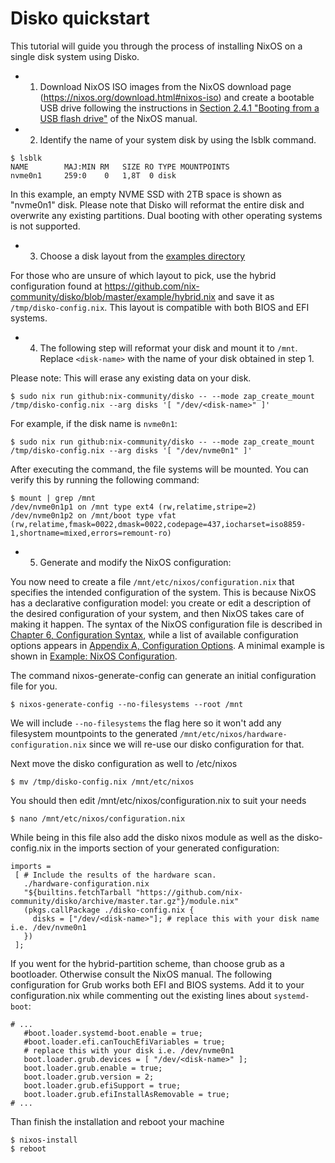 # Disko quickstart

This tutorial will guide you through the process of installing NixOS on a single
disk system using Disko.

- 1. Download NixOS ISO images from the NixOS download page
(https://nixos.org/download.html#nixos-iso) and create a bootable USB drive
following the instructions in [Section 2.4.1 "Booting from a USB flash drive"](https://nixos.org/manual/nixos/stable/index.html#sec-booting-from-usb)
of the NixOS manual.

- 2. Identify the name of your system disk by using the lsblk command.

```
$ lsblk
NAME        MAJ:MIN RM   SIZE RO TYPE MOUNTPOINTS
nvme0n1     259:0    0   1,8T  0 disk
```

In this example, an empty NVME SSD with 2TB space is shown as "nvme0n1" disk.
Please note that Disko will reformat the entire disk and overwrite any existing
partitions. Dual booting with other operating systems is not supported.


- 3. Choose a disk layout from the [examples directory](https://github.com/nix-community/disko/tree/master/example)

For those who are unsure of which layout to pick, use the hybrid configuration
found at https://github.com/nix-community/disko/blob/master/example/hybrid.nix
and save it as `/tmp/disko-config.nix`. This layout is compatible with both BIOS
and EFI systems.

- 4. The following step will reformat your disk and mount it to `/mnt`. Replace
   `<disk-name>` with the name of your disk obtained in step 1.

Please note: This will erase any existing data on your disk.

```
$ sudo nix run github:nix-community/disko -- --mode zap_create_mount /tmp/disko-config.nix --arg disks '[ "/dev/<disk-name>" ]'
```

For example, if the disk name is `nvme0n1`:

```
$ sudo nix run github:nix-community/disko -- --mode zap_create_mount /tmp/disko-config.nix --arg disks '[ "/dev/nvme0n1" ]'
```


After executing the command, the file systems will be mounted. You can verify
this by running the following command:

```
$ mount | grep /mnt
/dev/nvme0n1p1 on /mnt type ext4 (rw,relatime,stripe=2)
/dev/nvme0n1p2 on /mnt/boot type vfat (rw,relatime,fmask=0022,dmask=0022,codepage=437,iocharset=iso8859-1,shortname=mixed,errors=remount-ro)
```

- 5. Generate and modify the NixOS configuration:

You now need to create a file `/mnt/etc/nixos/configuration.nix` that specifies
the intended configuration of the system. This is because NixOS has a
declarative configuration model: you create or edit a description of the desired
configuration of your system, and then NixOS takes care of making it happen. The
syntax of the NixOS configuration file is described in
[Chapter 6, Configuration Syntax](https://nixos.org/manual/nixos/stable/index.html#sec-configuration-syntax),
while a list of available configuration options appears in
[Appendix A, Configuration Options](https://nixos.org/manual/nixos/stable/options.html).
A minimal example is shown in
[Example: NixOS Configuration](https://nixos.org/manual/nixos/stable/index.html#ex-config).

The command nixos-generate-config can generate an initial configuration file for
you.

```
$ nixos-generate-config --no-filesystems --root /mnt
```

We will include `--no-filesystems` the flag here so it won't add any filesystem
mountpoints to the generated `/mnt/etc/nixos/hardware-configuration.nix` since
we will re-use our disko configuration for that.

Next move the disko configuration as well to /etc/nixos

```
$ mv /tmp/disko-config.nix /mnt/etc/nixos
```

You should then edit /mnt/etc/nixos/configuration.nix to suit your needs

```
$ nano /mnt/etc/nixos/configuration.nix
```

While being in this file also add the disko nixos module as well as the
disko-config.nix in the imports section of your generated configuration:

```
imports =
 [ # Include the results of the hardware scan.
   ./hardware-configuration.nix
   "${builtins.fetchTarball "https://github.com/nix-community/disko/archive/master.tar.gz"}/module.nix"
   (pkgs.callPackage ./disko-config.nix {
     disks = ["/dev/<disk-name>"]; # replace this with your disk name i.e. /dev/nvme0n1
   })
 ];
```

If you went for the hybrid-partition scheme, than choose grub as a bootloader.
Otherwise consult the NixOS manual. The following configuration for Grub works
both EFI and BIOS systems. Add it to your configuration.nix while commenting out
the existing lines about `systemd-boot`:

```
# ...
   #boot.loader.systemd-boot.enable = true;
   #boot.loader.efi.canTouchEfiVariables = true;
   # replace this with your disk i.e. /dev/nvme0n1
   boot.loader.grub.devices = [ "/dev/<disk-name>" ];
   boot.loader.grub.enable = true;
   boot.loader.grub.version = 2;
   boot.loader.grub.efiSupport = true;
   boot.loader.grub.efiInstallAsRemovable = true;
# ...
```

Than finish the installation and reboot your machine

```
$ nixos-install
$ reboot
```
